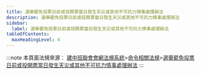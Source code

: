 ```yaml
---
title: 選舉罷免投票日前或投開票當日發生天災或其他不可抗力情事處理辦法
description: 選舉罷免投票日前或投開票當日發生天災或其他不可抗力情事處理辦法
sidebar:
  label: 選舉罷免投票日前或投開票當日發生天災或其他不可抗力情事處理辦法
tableOfContents:
  maxHeadingLevel: 4
---
```


:::note
本頁面法規來源：
[建中班聯會會網法規系統](https://ckhssc.wordpress.com/%e6%b3%95%e8%a6%8f%e7%b3%bb%e7%b5%b1/)\>[命令相關法規](https://ckhssc.wordpress.com/%e6%b3%95%e8%a6%8f%e5%91%bd%e4%bb%a4/)\>[選舉罷免投票日前或投開票當日發生天災或其他不可抗力情事處理辦法](https://drive.google.com/file/d/1I200PRdVheVUUG2CD8K8FeU8JppCamhx/view?usp=sharing)
:::